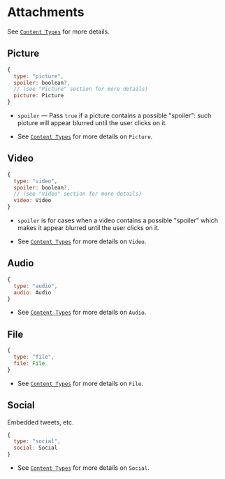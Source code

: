 # Attachments

See [`Content Types`](https://gitlab.com/catamphetamine/social-components/tree/master/docs/ContentTypes.md) for more details.

## Picture

```js
{
  type: "picture",
  spoiler: boolean?,
  // (see "Picture" section for more details)
  picture: Picture
}
```

* `spoiler` — Pass `true` if a picture contains a possible "spoiler": such picture will appear blurred until the user clicks on it.

* See [`Content Types`](https://gitlab.com/catamphetamine/social-components/tree/master/docs/ContentTypes.md#picture) for more details on `Picture`.

## Video

```js
{
  type: "video",
  spoiler: boolean?,
  // (see "Video" section for more details)
  video: Video
}
```

* `spoiler` is for cases when a video contains a possible "spoiler" which makes it appear blurred until the user clicks on it.

* See [`Content Types`](https://gitlab.com/catamphetamine/social-components/tree/master/docs/ContentTypes.md#video) for more details on `Video`.

## Audio

```js
{
  type: "audio",
  audio: Audio
}
```

* See [`Content Types`](https://gitlab.com/catamphetamine/social-components/tree/master/docs/ContentTypes.md#audio) for more details on `Audio`.

## File

```js
{
  type: "file",
  file: File
}
```

* See [`Content Types`](https://gitlab.com/catamphetamine/social-components/tree/master/docs/ContentTypes.md#file) for more details on `File`.

## Social

Embedded tweets, etc.

```js
{
  type: "social",
  social: Social
}
```

* See [`Content Types`](https://gitlab.com/catamphetamine/social-components/tree/master/docs/ContentTypes.md#social) for more details on `Social`.
